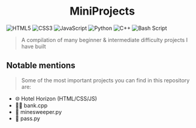<h1 align="center">MiniProjects</h1>

![HTML5](https://img.shields.io/badge/html5-%23E34F26.svg?style=flat&logo=html5&logoColor=white)
![CSS3](https://img.shields.io/badge/css3-%231572B6.svg?style=flat&logo=css3&logoColor=white)
![JavaScript](https://img.shields.io/badge/javascript-%23323330.svg?style=flat&logo=javascript&logoColor=%23F7DF1E)
![Python](https://img.shields.io/badge/python-3670A0?style=flat&logo=python&logoColor=ffdd54)
![C++](https://img.shields.io/badge/c++-%2300599C.svg?style=flat&logo=c%2B%2B&logoColor=white)
![Bash Script](https://img.shields.io/badge/bash_script-%23121011.svg?style=flat&logo=gnu-bash&logoColor=white)

> A compilation of many beginner \& intermediate difficulty projects I have built

## Notable mentions
> Some of the most important projects you can find in this repository are:

- 🌐 Hotel Horizon (HTML/CSS/JS)
- 👨‍💻 bank.cpp
- 🐍 minesweeper.py
- 🐍 pass.py
